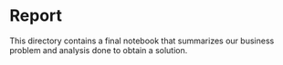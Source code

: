 # Report

This directory contains a final notebook that summarizes our business problem and analysis done to obtain a solution.